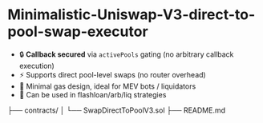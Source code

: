 # Minimalistic-Uniswap-V3-direct-to-pool-swap-executor
- 🔒 **Callback secured** via `activePools` gating (no arbitrary callback execution)
- ⚡ Supports direct pool-level swaps (no router overhead)
- 🧠 Minimal gas design, ideal for MEV bots / liquidators
- 🧪 Can be used in flashloan/arb/liq strategies


├── contracts/
│   └── SwapDirectToPoolV3.sol
├── README.md
